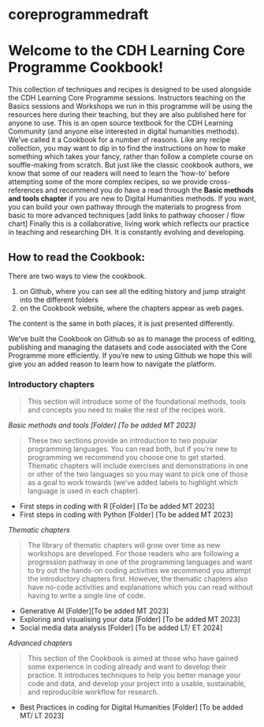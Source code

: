 # coreprogrammedraft
# Welcome to the CDH Learning Core Programme Cookbook! 

This collection of techniques and recipes is designed to be used alongside the CDH Learning Core Programme sessions. Instructors teaching on the Basics sessions and Workshops we run in this programme will be using the resources here during their teaching, but they are also published here for anyone to use. This is an open source textbook for the CDH Learning Community (and anyone else interested in digital humanities methods). 
We’ve called it a Cookbook for a number of reasons. 
Like any recipe collection, you may want to dip in to find the instructions on how to make something which takes your fancy, rather than follow a complete course on souffle-making from scratch. 
But just like the classic cookbook authors, we know that some of our readers will need to learn the ‘how-to’ before attempting some of the more complex recipes, so we provide cross-references and recommend you do have a read through the **Basic methods and tools chapter** if you are new to Digital Humanities methods. 
If you want, you can build your own pathway through the materials to progress from basic to more advanced techniques [add links to pathway chooser / flow chart] 
Finally this is a collaborative, living work which reflects our practice in teaching and researching DH. It is constantly evolving and developing. 

## How to read the Cookbook: 

There are two ways to view the cookbook. 

1. on Github, where you can see all the editing history and jump straight into the different folders
2. on the Cookbook website, where the chapters appear as web pages. 

The content is the same in both places, it is just presented differently. 

We’ve built the Cookbook on Github so as to manage the process of editing, publishing and managing the datasets and code associated with the Core Programme more efficiently. If you’re new to using Github we hope this will give you an added reason to learn how to navigate the platform. 

### Introductory chapters

>This section will introduce some of the foundational methods, tools and concepts you need to make the rest of the recipes work. 

_Basic methods and tools [Folder] [To be added MT 2023]_

>These two sections provide an introduction to two popular programming languages. You can read both, but if you’re new to programming we recommend you choose one to get started. Thematic chapters will include exercises and demonstrations in one or other of the two languages so you may want to pick one of those as a goal to work towards (we’ve added labels to highlight which language is used in each chapter). 

- First steps in coding with R [Folder] [To be added MT 2023]
- First steps in coding with Python [Folder] [To be added MT 2023]

_Thematic chapters_

>The library of thematic chapters will grow over time as new workshops are developed. For those readers who are following a progression pathway in one of the programming languages and want to try out the hands-on coding activities we recommend you attempt the introductory chapters first. However, the thematic chapters also have no-code activities and explanations which you can read without having to write a single line of code. 

- Generative AI [Folder][To be added MT 2023]
- Exploring and visualising your data [Folder] [To be added MT 2023]
- Social media data analysis [Folder] [To be added LT/ ET 2024]

_Advanced chapters_

>This section of the Cookbook is aimed at those who have gained some experience in coding already and want to develop their practice. It introduces techniques to help you better manage your code and data, and develop your project into a usable, sustainable, and reproducible workflow for research.

- Best Practices in coding for Digital Humanities [Folder] [To be added MT/ LT  2023]
